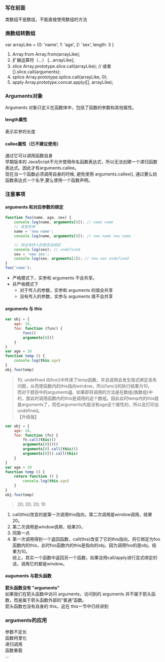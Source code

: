 ### 写在前面
类数组不是数组，不能直接使用数组的方法

### 类数组转数组
var arrayLike = {0: 'name', 1: 'age', 2: 'sex', length: 3 }
1. Array.from
Array.from(arrayLike);
2. 扩展运算符（...）
[...arrayLike];
3. slice
Array.prototype.slice.call(arrayLike); // 或者 [].slice.call(arguments);
4. splice
Array.prototype.splice.call(arrayLike, 0);
5. apply
Array.prototype.concat.apply([], arrayLike);

### Arguments对象
Arguments 对象只定义在函数体中，包括了函数的参数和其他属性。
#### length属性
表示实参的长度
#### callee属性（已不建议使用）
通过它可以调用函数自身  
早期版本的 JavaScript不允许使用命名函数表达式，所以无法创建一个递归函数表达式。因此才有arguments.callee。  
现在当一个函数必须调用自身的时候, 避免使用 arguments.callee(), 通过要么给函数表达式一个名字,要么使用一个函数声明。

### 注意事项
#### arguments 和对应参数的绑定
```js
function foo(name, age, sex) {
    console.log(name, arguments[0]); // name name
    // 改变形参
    name = 'new name';
    console.log(name, arguments[0]); // new name new name

    // 测试未传入的是否会绑定
    console.log(sex); // undefined
    sex = 'new sex';
    console.log(sex, arguments[2]); // new sex undefined
}
foo('name');
```
- 严格模式下，实参和 arguments 不会共享。
- 非严格模式下
   - 对于传入的参数，实参和 arguments 的值会共享
   - 没有传入的参数，实参与 arguments 值不会共享

#### arguments 与 this
```js
var obj = {  
    age: 18,  
    foo: function (func) {    
        func()    
        arguments[0]()  
    }
}
var age = 10
function temp () {  
    console.log(this.age)
}
obj.foo(temp)
```
> 10; undefined
向foo()中传递了temp函数，并且调用会发生隐式绑定丢失问题，从而使函数内的this指向window。所以func()的执行结果为10。    
而对于题目中的arguments[0]()，如果即将调用的方法是在数组(类数组)中的，那此时调用函数内的this是调用的这个数组。因此此时temp内的this就是arguments了，而在arguments内是没有age这个属性的，所以会打印出undefined。  
【升级版】
```js
var obj = { 
    age: 10,  
    foo: function (fn) {    
        fn.call(this)()
        arguments[0]()()
        arguments[0].call(this)()
        arguments[0]().call(this)
    }
}
var age = 20
function temp () {  
    return function () {    
        console.log(this.age)  
    }
}
obj.foo(temp)
```
> 20; 20; 20; 10
1. call(this)改变的是第一次调用this指向，第二次调用是window调用，结果20。  
2. 第二次调用是window调用，结果20。  
3. 同第一点  
4. 第一次调用得到一个返回函数，call(this)改变了它的this指向，将它绑定为foo函数内的this，此时foo函数内的this是指向的obj，因为调用foo的是obj，结果为10。  
综上，其实一个函数中返回另一个函数，如果没用call/apply进行显式绑定的话，调用它的都是window。

#### auguments 与箭头函数
**箭头函数没有 "arguments"**  
如果我们在箭头函数中访问 arguments，访问到的 arguments 并不属于箭头函数，而是属于箭头函数外部的“普通”函数。  
箭头函数也没有自身的 this，这在 this一节中已经讲到

### arguments的应用
参数不定长  
函数柯里化  
递归调用  
函数重载  
...  